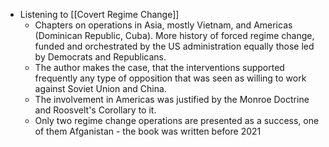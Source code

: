 - Listening to [[Covert Regime Change]]
	- Chapters on operations in Asia, mostly Vietnam, and Americas (Dominican Republic, Cuba). More history of forced regime change, funded and orchestrated by the US administration equally those led by Democrats and Republicans.
	- The author makes the case, that the interventions supported frequently any type of opposition that was seen as willing to work against Soviet Union and China.
	- The involvement in Americas was justified by the Monroe Doctrine and Roosvelt's Corollary to it.
	- Only two regime change operations are presented as a success, one of them Afganistan - the book was written before 2021